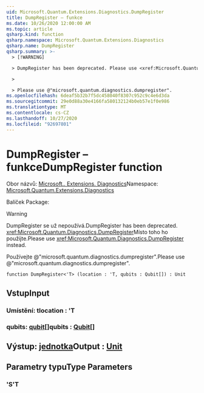 ```yaml
---
uid: Microsoft.Quantum.Extensions.Diagnostics.DumpRegister
title: DumpRegister – funkce
ms.date: 10/26/2020 12:00:00 AM
ms.topic: article
qsharp.kind: function
qsharp.namespace: Microsoft.Quantum.Extensions.Diagnostics
qsharp.name: DumpRegister
qsharp.summary: >-
  > [!WARNING]

  > DumpRegister has been deprecated. Please use <xref:Microsoft.Quantum.Diagnostics.DumpRegister> instead.

  >

  > Please use @"microsoft.quantum.diagnostics.dumpregister".
ms.openlocfilehash: 6deaf5b32b7f5dc458040f8307c952c9c4e6d3da
ms.sourcegitcommit: 29e0d88a30e4166fa580132124b0eb57e1f0e986
ms.translationtype: MT
ms.contentlocale: cs-CZ
ms.lasthandoff: 10/27/2020
ms.locfileid: "92697801"
---
```

# <a name="dumpregister-function"></a><span data-ttu-id="39d56-102">DumpRegister – funkce</span><span class="sxs-lookup"><span data-stu-id="39d56-102">DumpRegister function</span></span>

<span data-ttu-id="39d56-103">Obor názvů: [Microsoft.. Extensions. Diagnostics](xref:Microsoft.Quantum.Extensions.Diagnostics)</span><span class="sxs-lookup"><span data-stu-id="39d56-103">Namespace: [Microsoft.Quantum.Extensions.Diagnostics](xref:Microsoft.Quantum.Extensions.Diagnostics)</span></span>

<span data-ttu-id="39d56-104">Balíček [](https://nuget.org/packages/)</span><span class="sxs-lookup"><span data-stu-id="39d56-104">Package: [](https://nuget.org/packages/)</span></span>


> [!WARNING]
> <span data-ttu-id="39d56-105">DumpRegister se už nepoužívá.</span><span class="sxs-lookup"><span data-stu-id="39d56-105">DumpRegister has been deprecated.</span></span> <span data-ttu-id="39d56-106"><xref:Microsoft.Quantum.Diagnostics.DumpRegister>Místo toho ho použijte.</span><span class="sxs-lookup"><span data-stu-id="39d56-106">Please use <xref:Microsoft.Quantum.Diagnostics.DumpRegister> instead.</span></span>
>
> <span data-ttu-id="39d56-107">Používejte @"microsoft.quantum.diagnostics.dumpregister".</span><span class="sxs-lookup"><span data-stu-id="39d56-107">Please use @"microsoft.quantum.diagnostics.dumpregister".</span></span>



```qsharp
function DumpRegister<'T> (location : 'T, qubits : Qubit[]) : Unit
```


## <a name="input"></a><span data-ttu-id="39d56-108">Vstup</span><span class="sxs-lookup"><span data-stu-id="39d56-108">Input</span></span>

### <a name="location--t"></a><span data-ttu-id="39d56-109">Umístění: t</span><span class="sxs-lookup"><span data-stu-id="39d56-109">location : 'T</span></span>




### <a name="qubits--qubit"></a><span data-ttu-id="39d56-110">qubits: [qubit](xref:microsoft.quantum.lang-ref.qubit)[]</span><span class="sxs-lookup"><span data-stu-id="39d56-110">qubits : [Qubit](xref:microsoft.quantum.lang-ref.qubit)[]</span></span>





## <a name="output--unit"></a><span data-ttu-id="39d56-111">Výstup: [jednotka](xref:microsoft.quantum.lang-ref.unit)</span><span class="sxs-lookup"><span data-stu-id="39d56-111">Output : [Unit](xref:microsoft.quantum.lang-ref.unit)</span></span>



## <a name="type-parameters"></a><span data-ttu-id="39d56-112">Parametry typu</span><span class="sxs-lookup"><span data-stu-id="39d56-112">Type Parameters</span></span>

### <a name="t"></a><span data-ttu-id="39d56-113">'S</span><span class="sxs-lookup"><span data-stu-id="39d56-113">'T</span></span>


